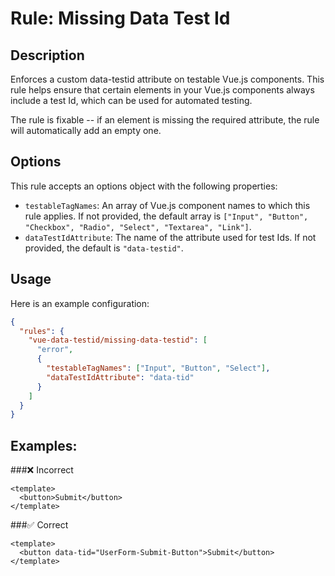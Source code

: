 # Rule: Missing Data Test Id

## Description

Enforces a custom data-testid attribute on testable Vue.js components. This rule helps ensure that certain elements in your Vue.js components always include a test Id, which can be used for automated testing.

The rule is fixable -- if an element is missing the required attribute, the rule will automatically add an empty one.

## Options

This rule accepts an options object with the following properties:

- `testableTagNames`: An array of Vue.js component names to which this rule applies. If not provided, the default array is `["Input", "Button", "Checkbox", "Radio", "Select", "Textarea", "Link"]`.
- `dataTestIdAttribute`: The name of the attribute used for test Ids. If not provided, the default is `"data-testid"`.

## Usage

Here is an example configuration:

```json
{
  "rules": {
    "vue-data-testid/missing-data-testid": [
      "error",
      {
        "testableTagNames": ["Input", "Button", "Select"],
        "dataTestIdAttribute": "data-tid"
      }
    ]
  }
}
```

## Examples:

###❌ Incorrect
```vue
<template>
  <button>Submit</button>
</template>
```

###✅ Correct

```vue
<template>
  <button data-tid="UserForm-Submit-Button">Submit</button>
</template>
```
